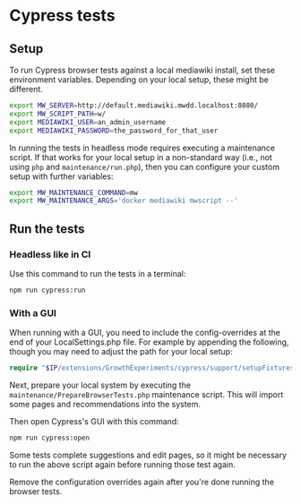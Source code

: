 # Cypress tests

## Setup
To run Cypress browser tests against a local mediawiki install, set these environment variables. Depending on your local
setup, these might be different.
```bash
export MW_SERVER=http://default.mediawiki.mwdd.localhost:8080/
export MW_SCRIPT_PATH=w/
export MEDIAWIKI_USER=an_admin_username
export MEDIAWIKI_PASSWORD=the_password_for_that_user
```

In running the tests in headless mode requires executing a maintenance script.
If that works for your local setup in a non-standard way (i.e., not using `php` and `maintenance/run.php`),
then you can configure your custom setup with further variables:
```bash
export MW_MAINTENANCE_COMMAND=mw
export MW_MAINTENANCE_ARGS='docker mediawiki mwscript --'
```

## Run the tests
### Headless like in CI
Use this command to run the tests in a terminal:
```bash
npm run cypress:run
```

### With a GUI
When running with a GUI, you need to include the config-overrides at the end of your LocalSettings.php file.
For example by appending the following, though you may need to adjust the path for your local setup:

```php
require "$IP/extensions/GrowthExperiments/cypress/support/setupFixtures/GrowthExperiments.LocalSettings.php";
```

Next, prepare your local system by executing the `maintenance/PrepareBrowserTests.php` maintenance script.
This will import some pages and recommendations into the system.

Then open Cypress's GUI with this command:
```bash
npm run cypress:open
```
Some tests complete suggestions and edit pages, so it might be necessary to run the above script again before running
those test again.

Remove the configuration overrides again after you're done running the browser tests.
